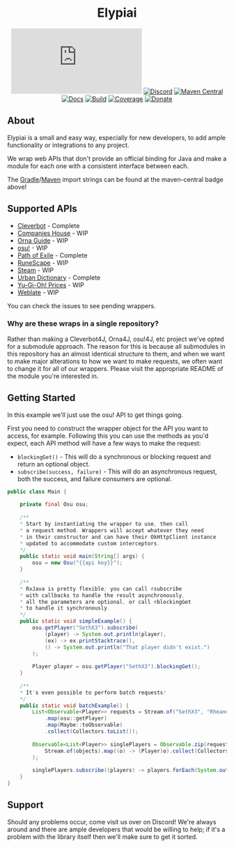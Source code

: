 <div align="center">

# Elypiai
[![Matrix]][matrix-community] [![Discord]][discord-guild] [![Maven Central]][maven-page] [![Docs]][documentation] [![Build]][gitlab] [![Coverage]][gitlab] [![Donate]][elypia-donate]
</div>

## About
Elypiai is a small and easy way, especially for new developers, to add ample functionality 
or integrations to any project.  

We wrap web APIs that don't provide an official binding for Java and make a module
for each one with a consistent interface between each.

The [Gradle]/[Maven] import strings can be found at the maven-central badge above!

## Supported APIs
* [Cleverbot] - Complete
* [Companies House] - WIP
* [Orna Guide] - WIP
* [osu!] - WIP
* [Path of Exile] - Complete
* [RuneScape] - WIP
* [Steam] - WIP
* [Urban Dictionary] - Complete
* [Yu-Gi-Oh! Prices] - WIP
* [Weblate] - WIP

You can check the issues to see pending wrappers.

### Why are these wraps in a single repository?
Rather than making a Cleverbot4J, Orna4J, osu!4J, etc project we've opted for a submodule
approach. The reason for this is because all submodules in this repository has an almost
identical structure to them, and when we want to make major alterations to how we want
to make requests, we often want to change it for all of our wrappers. 
Please visit the appropriate README of the module you're interested in.

## Getting Started
In this example we'll just use the osu! API to get things going.

First you need to construct the wrapper object for the API you want to access, for example.
Following this you can use the methods as you'd expect, each API method will have a few ways to make
the request:

* `blockingGet()` - This will do a synchronous or blocking request and return an optional object.
* `subscribe(success, failure)` - This will do an asynchronous request, both the success, and failure consumers are optional.

```java
public class Main {
 
    private final Osu osu;
    
    /**
    * Start by instantiating the wrapper to use, then call
    * a request method. Wrappers will accept whatever they need
    * in their constructor and can have their OkHttpClient instance
    * updated to accommodate custom interceptors.
    */
    public static void main(String[] args) {
        osu = new Osu("{{api key}}");
    }
    
    /**
    * RxJava is pretty flexible; you can call #subscribe
    * with callbacks to handle the result asynchronously, 
    * all the parameters are optional, or call #blockingGet 
    * to handle it synchronously.
    */
    public static void simpleExample() {        
        osu.getPlayer("SethX3").subscribe(
            (player) -> System.out.println(player),
            (ex) -> ex.printStacktrace(),
            () -> System.out.println("That player didn't exist.")
        );
        
        Player player = osu.getPlayer("SethX3").blockingGet();
    }
    
    /**
    * It's even possible to perform batch requests!
    */
    public static void batchExample() {
        List<Observable<Player>> requests = Stream.of("SethX3", "Rheannon")
            .map(osu::getPlayer)
            .map(Maybe::toObservable)
            .collect(Collectors.toList());
                                                   
        Observable<List<Player>> singlePlayers = Observable.zip(requests, (objects) ->
            Stream.of(objects).map((o) -> (Player)o).collect(Collectors.toList())
        );
                
        singlePlayers.subscribe((players) -> players.forEach(System.out::println));
    }
}
```

## Support
Should any problems occur, come visit us over on Discord! We're always around and there are
ample developers that would be willing to help; if it's a problem with the library itself then we'll
make sure to get it sorted.

[matrix-community]: https://matrix.to/#/+elypia:matrix.org "Matrix Invite"
[discord-guild]: https://discord.gg/hprGMaM "Discord Invite"
[maven-page]: https://search.maven.org/search?q=g:org.elypia.elypiai "Maven Central"
[documentation]: https://elypia.gitlab.io/elypiai "Documentation"
[gitlab]: https://gitlab.com/Elypia/elypiai/commits/master "Repository on GitLab"
[elypia-donate]: https://elypia.org/donate "Donate to Elypia"
[Gradle]: https://gradle.org/ "Depend via Gradle"
[Maven]: https://maven.apache.org/ "Depend via Maven"
[Cleverbot]: https://www.cleverbot.com/api/
[Companies House]: https://developer.companieshouse.gov.uk/api/docs/
[Orna Guide]: https://orna.guide/gameplay?show=16
[osu!]: https://github.com/ppy/osu-api/wiki
[Path of Exile]: https://www.pathofexile.com/developer/docs/api-resources
[RuneScape]: http://runescape.wikia.com/wiki/Application_programming_interface
[Steam]: https://steamcommunity.com/dev
[Urban Dictionary]: http://api.urbandictionary.com/v0/define?term=api
[Yu-Gi-Oh! Prices]: http://docs.yugiohprices.apiary.io/
[Weblate]: https://docs.weblate.org/en/latest/api.html

[Matrix]: https://img.shields.io/matrix/elypia:matrix.org?logo=matrix "Matrix Shield"
[Discord]: https://discord.com/api/guilds/184657525990359041/widget.png "Discord Shield"
[Maven Central]: https://img.shields.io/maven-central/v/org.elypia.elypiai/osu "Download Shield"
[Docs]: https://img.shields.io/badge/docs-elypiai-blue.svg "Documentation Shield"
[Build]: https://gitlab.com/Elypia/elypiai/badges/master/pipeline.svg "GitLab Build Shield"
[Coverage]: https://gitlab.com/Elypia/elypiai/badges/master/coverage.svg "GitLab Coverage Shield"
[Donate]: https://img.shields.io/badge/donate-elypia-blueviolet "Donate Shield"
